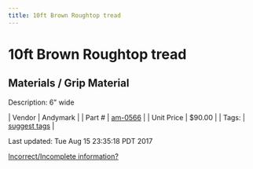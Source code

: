 ```yaml
---
title: 10ft Brown Roughtop tread
---
```


# 10ft Brown Roughtop tread
## Materials / Grip Material
Description: 	6" wide 

| Vendor | Andymark | 
| Part # | [am-0566](http://www.andymark.com/product-p/am-0566.htm) | 
| Unit Price | $90.00 | 
| Tags: | [suggest tags](https://docs.google.com/forms/d/e/1FAIpQLSeWyY8v3RgOty-MyWmh9U0iivNYN_molChYyS-0U-o-kOAv_g/viewform) | 

Last updated: Tue Aug 15 23:35:18 PDT 2017

 [Incorrect/Incomplete information?](https://docs.google.com/forms/d/e/1FAIpQLSeWyY8v3RgOty-MyWmh9U0iivNYN_molChYyS-0U-o-kOAv_g/viewform)